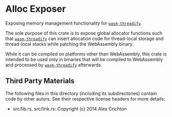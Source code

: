 # Alloc Exposer

Exposing memory management functionality for [`wasm-threadify`].
 
The sole purpose of this crate is to expose global allocator functions such that
[`wasm-threadify`] can insert allocation code for thread-local storage and thread-local
stacks while patching the WebAssembly binary. 

While it can be compiled on platforms other than WebAssembly, this crate is intended to
be used only in binaries that will be compiled to WebAssembly and processed by 
[`wasm-threadify`] afterwards.

[`wasm-threadify`]: https://afkoffee.github.io/wasmgrind/wasmgrind-docs-rs/wasm_threadify/index.html

## Third Party Materials
The following files in this directory (including its subdirectories) contain code by
other autors. See their respective license headers for more details:
- src/lib.rs, src/link.rs: Copyright (c) 2014 Alex Crichton